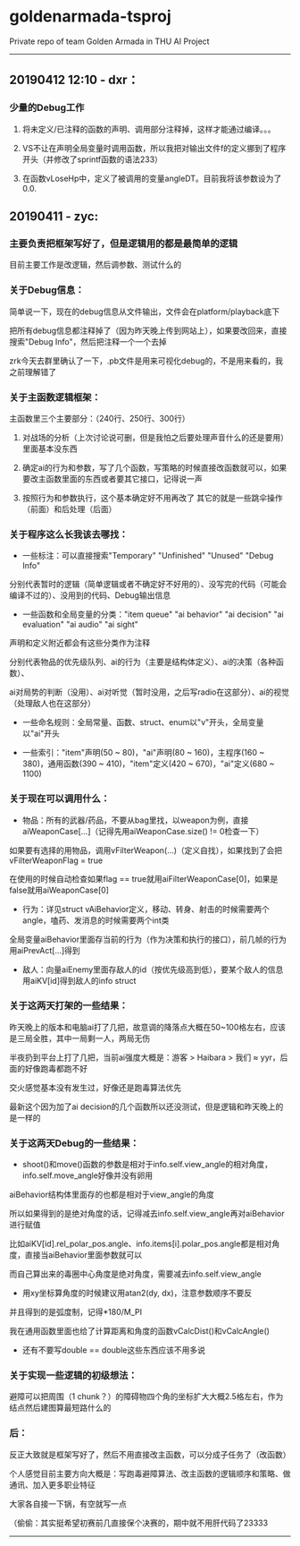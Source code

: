 # goldenarmada-tsproj

Private repo of team Golden Armada in THU AI Project

---
## 20190412 12:10 - dxr：

### 少量的Debug工作

1. 将未定义/已注释的函数的声明、调用部分注释掉，这样才能通过编译。。。

2. VS不让在声明全局变量时调用函数，所以我把对输出文件f的定义挪到了程序开头（并修改了sprintf函数的语法233）

3. 在函数vLoseHp中，定义了被调用的变量angleDT。目前我将该参数设为了0.0.



## 20190411 - zyc: 

### 主要负责把框架写好了，但是逻辑用的都是最简单的逻辑

目前主要工作是改逻辑，然后调参数、测试什么的

### 关于Debug信息：

简单说一下，现在的debug信息从文件输出，文件会在platform/playback底下

把所有debug信息都注释掉了（因为昨天晚上传到网站上），如果要改回来，直接搜索"Debug Info"，然后把注释一个一个去掉

zrk今天去群里确认了一下，.pb文件是用来可视化debug的，不是用来看的，我之前理解错了

### 关于主函数逻辑框架：

主函数里三个主要部分：（240行、250行、300行）

1. 对战场的分析（上次讨论说可删，但是我怕之后要处理声音什么的还是要用）里面基本没东西

2. 确定ai的行为和参数，写了几个函数，写策略的时候直接改函数就可以，如果要改主函数里面的东西或者要其它接口，记得说一声

3. 按照行为和参数执行，这个基本确定好不用再改了
其它的就是一些跳伞操作（前面）和后处理（后面）

### 关于程序这么长我该去哪找：

- 一些标注：可以直接搜索"Temporary" "Unfinished" "Unused" "Debug Info"

分别代表暂时的逻辑（简单逻辑或者不确定好不好用的）、没写完的代码（可能会编译不过的）、没用到的代码、Debug输出信息

- 一些函数和全局变量的分类："item queue" "ai behavior" "ai decision" "ai evaluation" "ai audio" "ai sight"

声明和定义附近都会有这些分类作为注释

分别代表物品的优先级队列、ai的行为（主要是结构体定义）、ai的决策（各种函数）、

ai对局势的判断（没用）、ai对听觉（暂时没用，之后写radio在这部分）、ai的视觉（处理敌人也在这部分）

- 一些命名规则：全局常量、函数、struct、enum以"v"开头，全局变量以"ai"开头

- 一些索引："item"声明(50 ~ 80)，"ai"声明(80 ~ 160)，主程序(160 ~ 380)，通用函数(390 ~ 410)，"item"定义(420 ~ 670)，"ai"定义(680 ~ 1100)


### 关于现在可以调用什么：

- 物品：所有的武器/药品，不要从bag里找，以weapon为例，直接aiWeaponCase[...]（记得先用aiWeaponCase.size() != 0检查一下）

如果要有选择的用物品，调用vFilterWeapon(...)（定义自找），如果找到了会把vFilterWeaponFlag = true

在使用的时候自动检查如果flag == true就用aiFilterWeaponCase[0]，如果是false就用aiWeaponCase[0]

- 行为：详见struct vAiBehavior定义，移动、转身、射击的时候需要两个angle，嗑药、发消息的时候需要两个int类

全局变量aiBehavior里面存当前的行为（作为决策和执行的接口），前几帧的行为用aiPrevAct[...]得到

- 敌人：向量aiEnemy里面存敌人的id（按优先级高到低），要某个敌人的信息用aiKV[id]得到敌人的info struct

### 关于这两天打架的一些结果：

昨天晚上的版本和电脑ai打了几把，故意调的降落点大概在50~100格左右，应该是三局全胜，其中一局剩一人，两局无伤

半夜扔到平台上打了几把，当前ai强度大概是：游客 > Haibara > 我们 ≈ yyr，后面的好像跑毒都跑不好

交火感觉基本没有发生过，好像还是跑毒算法优先

最新这个因为加了ai decision的几个函数所以还没测试，但是逻辑和昨天晚上的是一样的

### 关于这两天Debug的一些结果：

- shoot()和move()函数的参数是相对于info.self.view\_angle的相对角度，info.self.move\_angle好像并没有卵用

aiBehavior结构体里面存的也都是相对于view\_angle的角度

所以如果得到的是绝对角度的话，记得减去info.self.view\_angle再对aiBehavior进行赋值

比如aiKV[id].rel\_polar\_pos.angle、info.items[i].polar\_pos.angle都是相对角度，直接当aiBehavior里面参数就可以

而自己算出来的毒圈中心角度是绝对角度，需要减去info.self.view\_angle

- 用xy坐标算角度的时候建议用atan2(dy, dx)，注意参数顺序不要反

并且得到的是弧度制，记得*180/M_PI

我在通用函数里面也给了计算距离和角度的函数vCalcDist()和vCalcAngle()

- 还有不要写double == double这些东西应该不用多说

### 关于实现一些逻辑的初级想法：

避障可以把周围（1 chunk？）的障碍物四个角的坐标扩大大概2.5格左右，作为结点然后建图算最短路什么的

### 后：

反正大致就是框架写好了，然后不用直接改主函数，可以分成子任务了（改函数）

个人感觉目前主要方向大概是：写跑毒避障算法、改主函数的逻辑顺序和策略、做通讯、加入更多职业特征

大家各自接一下锅，有空就写一点

（偷偷：其实挺希望初赛前几直接保个决赛的，期中就不用肝代码了23333

---
